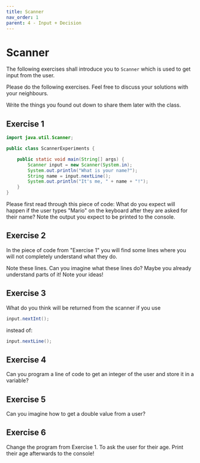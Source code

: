 ```yaml
---
title: Scanner
nav_order: 1
parent: 4 - Input + Decision
---
```


# Scanner

The following exercises shall introduce you to `Scanner` which is used to get input from the user.

Please do the following exercises. Feel free to discuss your solutions with your neighbours.

Write the things you found out down to share them later with the class.

## Exercise 1

```java
import java.util.Scanner;

public class ScannerExperiments {

    public static void main(String[] args) {
        Scanner input = new Scanner(System.in);    
        System.out.println("What is your name?");
        String name = input.nextLine();
        System.out.println("It's me, " + name + "!");
    }
}
```

Please first read through this piece of code: What do you expect will happen if the user types "Mario" on
the keyboard after they are asked for their name? Note the output you expect to be printed to the console.

## Exercise 2

In the piece of code from "Exercise 1" you will find some lines where you will not completely understand what they do.

Note these lines. Can you imagine what these lines do? Maybe you already understand parts of it!
Note your ideas!

## Exercise 3

What do you think will be returned from the scanner if you use

```java
input.nextInt();
```

instead of:

```java
input.nextLine(); 
```

## Exercise 4

Can you program a line of code to get an integer of the user and store it in a variable?

## Exercise 5

Can you imagine how to get a double value from a user?

## Exercise 6

Change the program from Exercise 1. To ask the user for their age. Print their age afterwards to the console!
